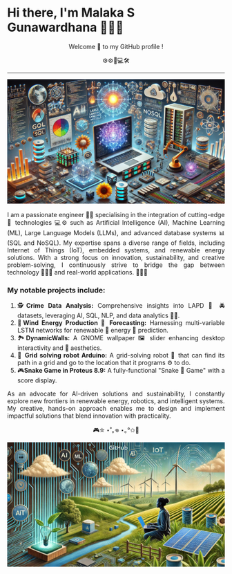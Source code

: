 # Hi there, I'm Malaka S Gunawardhana 👨🏻‍🎓
<p align='center'>
Welcome 👋 to my GitHub profile ! 

<p align='center'>
⚙️⚙️🤖💻🛠️

---

<p align='center'>
    <img width=1024 src="Images/IMAGE_002.png">
</p>

<d align='justify'>

I am a passionate engineer 👨‍💻 specialising in the integration of cutting-edge 🎯 technologies 💻⚙️ such as Artificial Intelligence (AI), Machine Learning (ML), Large Language Models (LLMs), and advanced database systems 📊 (SQL and NoSQL). My expertise spans a diverse range of fields, including Internet of Things (IoT), embedded systems, and renewable energy solutions. With a strong focus on innovation, sustainability, and creative problem-solving, I continuously strive to bridge the gap between technology 👨🏻‍🔧 and real-world applications. 💯🚀🎯

### My notable projects include:

1. 🕵**Crime Data Analysis:** Comprehensive insights into LAPD 🚓 🚔 datasets, leveraging AI, SQL, NLP, and data analytics 👮‍♂️.
2. 🍃**Wind Energy Production 🔌 Forecasting:** Harnessing multi-variable LSTM networks for renewable 🌿 energy 🔋 prediction.
3. 🏞️**DynamicWalls:** A GNOME wallpaper 🖼️ slider enhancing desktop interactivity and 🎨 aesthetics.
4. 🤖 **Grid solving robot Arduino:** A grid-solving robot 🦾 that can find its path in a grid and go to the location that it programs ⚙️ to do.
5. 🎮**Snake Game in Proteus 8.9:** A fully-functional "Snake 🐍 Game" with a score display.

As an advocate for AI-driven solutions and sustainability, I constantly explore new frontiers in renewable energy, robotics, and intelligent systems. My creative, hands-on approach enables me to design and implement impactful solutions that blend innovation with practicality.

<p align='center'>
🎮✮ ⋆˚｡𖦹 ⋆｡°✩👾

<p align='center'>
    <img width=1024 src="Images/IMAGE_06.png">
</p>